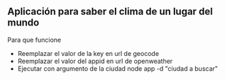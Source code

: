 ## Aplicación para saber el clima de un lugar del mundo

Para que funcione
- Reemplazar el valor de la key en url de geocode
- Reemplazar el valor del appid en url de openweather
- Ejecutar con argumento de la ciudad
    node app -d "ciudad a buscar"